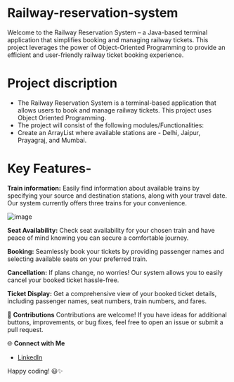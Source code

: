 # Railway-reservation-system
Welcome to the Railway Reservation System – a Java-based terminal application that simplifies booking and managing railway tickets. This project leverages the power of Object-Oriented Programming to provide an efficient and user-friendly railway ticket booking experience.

# Project discription
- The Railway Reservation System is a terminal-based application that allows users to book and manage railway tickets. This project uses Object Oriented Programming.
- The project will consist of the following modules/Functionalities:
- Create an ArrayList where available stations are - Delhi, Jaipur, Prayagraj, and Mumbai.

# Key Features-
**Train information:**  Easily find information about available trains by specifying your source and destination stations, along with your travel date. Our system currently offers three trains for your convenience.

![image](https://github.com/mdazfar2/Railway-reservation-system/assets/100375390/03037cbc-6be2-4ff7-9b56-d94cf2b311c9)


**Seat Availability:** Check seat availability for your chosen train and have peace of mind knowing you can secure a comfortable journey.

**Booking:** Seamlessly book your tickets by providing passenger names and selecting available seats on your preferred train.

**Cancellation:** If plans change, no worries! Our system allows you to easily cancel your booked ticket hassle-free.

**Ticket Display:** Get a comprehensive view of your booked ticket details, including passenger names, seat numbers, train numbers, and fares.

🤝 **Contributions**
Contributions are welcome! If you have ideas for additional buttons, improvements, or bug fixes, feel free to open an issue or submit a pull request.

🌐 **Connect with Me**
- [LinkedIn](www.linkedin.com/in/md-azfar-alam)

Happy coding! 😃✨
